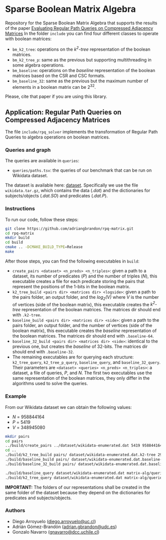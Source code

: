 # Sparse Boolean Matrix Algebra

Repository for the Sparse Boolean Matrix Algebra that supports the results of the paper [Evaluating Regular Path Queries on Compressed Adjacency Matrices](https://link.springer.com/article/10.1007/s00778-024-00885-6)
In the folder `include` you can find four different classes to operate with boolean matrices:
- `bm_k2_tree`: operations on the *k<sup>2</sup>-tree* representation of the boolean matrices.
- `bm_k2_tree_p`: same as the previous but supporting multithreading in some algebra operations.
- `bm_baseline`: operations on the *baseline* representation of the boolean matrices based on the CSR and CSC formats.
- `bm_baseline_32`: same as the previous but the maximum number of elements in a boolean matrix can be 2<sup>32</sup>.

Please, cite that paper if you are using this library.

## Application: Regular Path Queries on Compressed Adjacency Matrices

The file  `include/rpq_solver` implements the transformation of Regular Path Queries to algebra operations on boolean matrices.

### Queries and graph

The queries are available in `queries`:

- `queries/paths.tsv`: the queries of our benchmark that can be run on Wikidata dataset.

The dataset is available here: [dataset](https://zenodo.org/record/7254968). Specifically we use the file `wikidata.tar.gz`, 
which contains the data (*.dat*) and the dictionaries for subjects/objects (*.dat.SO*) and predicates (*.dat.P*).

### Instructions

To run our code, follow these steps:

```Bash
git clone https://github.com/adriangbrandon/rpq-matrix.git
cd rpq-matrix
mkdir build
cd build
cmake .. -DCMAKE_BUILD_TYPE=Release
make
```
After those steps, you can find the following executables in `build`:

- `create_pairs <dataset> <n_preds> <n_triples>`: given a path to a dataset, its number of predicates (*P*) and the number of
triples (*N*), this executable creates a file for each predicate storing the pairs that represent the positions of the 1-bits 
in the boolean matrix.
- `k2_tree_build <pairs dir> <matrices dir> <logside>`: given a path to the pairs folder, an output folder, and 
the *log<sub>2</sub>(V)* where *V* is the number of vertices (side of the boolean matrix), this executable creates
the *k<sup>2</sup>-tree* representation of the boolean matrices. The matrices dir should end with `.k2-tree`.
- `baseline_build <pairs dir> <matrices dir> <side>`: given a path to the pairs folder, an output folder, and
the number of vertices (side of the boolean matrix), this executable creates the *baseline* representation of the boolean matrices.
  The matrices dir should end with `.baseline-64`.
- `baseline_32_build <pairs dir> <matrices dir> <side>`: identical to the previous one, but creates the *baseline* of 32-bits. The matrices dir should end with `.baseline-32`.
- The remaining executables are for querying each structure: `k2_tree_query`, `k2_tree_p_query`, `baseline_query`, and `baseline_32_query`.
Their parameters are `<dataset> <queries> <n_preds> <n_triples>`: a dataset, a file of queries, *P*, and *N*. The first two executables use
the same representation of the boolean matrices, they only differ in the algorithms used to solve the queries.

### Example

From our Wikidata dataset we can obtain the following values:
- *N* = 958844164
- *P* = 5419
- *V* = 348945080

```Bash
mkdir pairs
cd pairs
../build/create_pairs ../dataset/wikidata-enumerated.dat 5419 958844164
cd ..
./build/k2_tree_build pairs/ dataset/wikidata-enumerated.dat.k2-tree 29
./build/baseline_build pairs/ dataset/wikidata-enumerated.dat.baseline-64 348945080
./build/baseline_32_build pairs/ dataset/wikidata-enumerated.dat.baseline-32 348945080

./build/baseline_query dataset/wikidata-enumerated.dat matrix-alg/queries/paths.tsv 5419 958844164
./build/k2_tree_query dataset/wikidata-enumerated.dat matrix-alg/queries/paths.tsv 5419 958844164
```

**IMPORTANT:** The folders of our representations shall be created in the same folder of the dataset because
they depend on the dictionaries for predicates and subjects/objects.

### Authors
- Diego Arroyuelo (diego.arroyuelo@uc.cl)
- Adrián Gómez-Brandón (adrian.gbrandon@udc.es)
- Gonzalo Navarro (gnavarro@dcc.uchile.cl)

